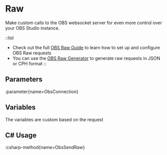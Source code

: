 # Raw
Make custom calls to the OBS websocket server for even more control over your OBS Studio instance.

::list
  - Check out the full [OBS Raw Guide](/guide/broadcasters/obs-studio/raw) to learn how to set up and configure OBS Raw requests
  - You can use the [OBS Raw Generator](https://obs-raw.streamer.bot) to generate raw requests in JSON or CPH format
::

## Parameters
:parameter{name=ObsConnection}

## Variables
The variables are custom based on the request

## C# Usage
:csharp-method{name=ObsSendRaw}